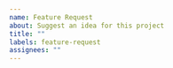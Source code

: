```yaml
---
name: Feature Request
about: Suggest an idea for this project
title: ""
labels: feature-request
assignees: ""
---
```

